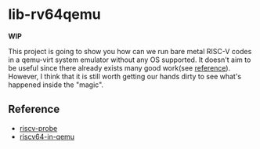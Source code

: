 # lib-rv64qemu

**WIP**

This project is going to show you how can we run bare metal RISC-V codes in a qemu-virt system
emulator without any OS supported. It doesn't aim to be useful since there already exists many
good work(see [reference](#Reference)). However, I think that it is still worth getting our
hands dirty to see what's happened inside the "magic".

## Reference

* [riscv-probe](https://github.com/michaeljclark/riscv-probe)
* [riscv64-in-qemu](https://github.com/rtfb/riscv64-in-qemu)
